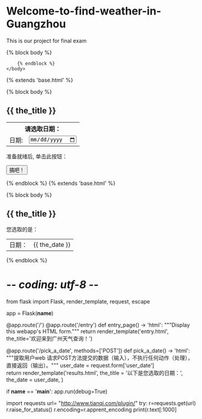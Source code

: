 # Welcome-to-find-weather-in-Guangzhou
This is our project for final exam
<!doctype html>
<html lang="zh-CN" >
    <head>
        <title>{{ the_title }}</title>
        <link rel="stylesheet" href="static/hf.css" />
    </head>
    <body>
        {% block body %}

        {% endblock %}
    </body>
</html>
{% extends 'base.html' %}

{% block body %}

<h2>{{ the_title }}</h2>

<form method='POST' action='/pick_a_date'>
<table>
<th colspan="2">请选取日期：</th>
<tr><td>日期: </td><td><input type="date" name="user_date" /></td></tr>
</table>
<p>准备就绪后, 单击此按钮：</p>
<p><input value='搞吧！' type='SUBMIT'></p>
</form>

{% endblock %}
{% extends 'base.html' %}

{% block body %}

<h2>{{ the_title }}</h2>

<p>您选取的是：</p>
<table>
<tr><td>日期：</td><td>{{ the_date }}</td></tr>
</table>

{% endblock %}
# -*- coding: utf-8 -*- 
from flask import Flask, render_template, request, escape

app = Flask(__name__)

@app.route('/')
@app.route('/entry')
def entry_page() -> 'html':
    """Display this webapp's HTML form."""
    return render_template('entry.html',
                           the_title='欢迎来到广州天气查询！')

@app.route('/pick_a_date', methods=['POST'])
def pick_a_date() -> 'html':
    """提取用户web 请求POST方法提交的数据（输入），不执行任何动作（处理），直接返回（输出）。"""
    user_date = request.form['user_date']	
    return render_template('results.html',
                           the_title = '以下是您选取的日期：',
                           the_date = user_date,
                           )

if __name__ == '__main__':
    app.run(debug=True)
    
  import requests
  url= "http://www.tianqi.com/plugin/"
  try:
     r=requests.get(url)
     r.raise_for_status()
     r.encoding=r.apprent_encoding
     print(r.text[:1000]
     
  
   


